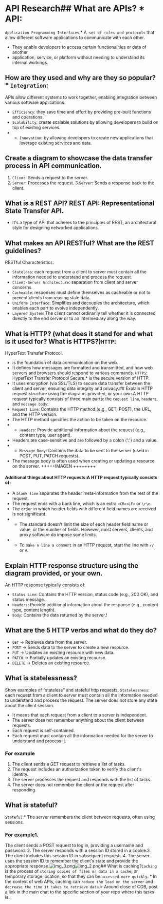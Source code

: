 # API Research## What are APIs? * API: 
`Application Programming Interfaces`.* A` set of rules and protocols`
that allow different software applications to communicate with each other. 
* They enable developers to access certain functionalities or data of another 
* application, service, or platform without needing to understand its internal workings.
## How are they used and why are they so popular?* `Integration`:
APIs allow different systems to work together, enabling integration between various software
applications.
* `Efficiency`: they save time and effort by providing pre-built functions and operations.
* `Scalability`: create scalable solutions by allowing developers to build on top of existing services.
* * `Innovation`: by allowing developers to create new applications that leverage existing services 
and data.
## Create a diagram to showcase the data transfer process in API communication.
1. `Client`: Sends a request to the server.
2. `Server`: Processes the request.
3.`Server`: Sends a response back to the client.

## What is a REST API? REST API: Representational State Transfer API.
* It's a type of API that adheres to the principles of REST, an architectural style for designing 
networked applications.
## What makes an API RESTful? What are the REST guidelines?
RESTful Characteristics:
* `Stateless`: each request from a client to server must contain all the information needed to 
understand and process the request.
* `Client-Server Architecture`: separation from client and server concerns. 
* `Cacheable`: responses must define themselves as cacheable or not to prevent clients from reusing 
stale data.
* `Uniform Interface`: Simplifies and decouples the architecture, which enables each part to evolve 
independently.
* `Layered System`: The client cannot ordinarily tell whether it is connected directly to the end 
server or to an intermediary along the way.
## What is HTTP? (what does it stand for and what is it used for? What is HTTPS?)`HTTP`: 
HyperText Transfer Protocol.
* is the foundation of data communication on the web. 
* It defines how messages are formatted and transmitted, and how web servers and browsers should 
respond to various commands.
`HTTPS`: HyperText Transfer Protocol Secure.* is the secure version of HTTP. 
* It uses encryption (via SSL/TLS) to secure data transfer between the client and server, 
ensuring data integrity and privacy.## Explain HTTP request structure using the diagrams provided, 
or your own.A HTTP request typically consists of three main parts:
the `request line`, `headers`, and `message body`:
* `Request Line`: Contains the HTTP method (e.g., GET, POST), the URL, and the HTTP version.   
* The HTTP method specifies the action to be taken on the resource.
* * `Headers`: Provide additional information about the request (e.g., content type, user agent).   
* Headers are case-sensitive and are followed by a colon (':') and a value.
* * `Message Body`: Contains the data to be sent to the server (used in POST, PUT, PATCH requests). 
* The message body is often used when creating or updating a resource on the server. 
+++++IMAGEN ++++++++

#### Additional things about HTTP requests:A HTTP request typically consists of:
* A `blank line` separates the header meta-information from the rest of the request. 
* The request ends with a bank line, which is an extra `<CR><LF>` or `\r\n`.
* The `order` in which header fields with different field names are received is not significant. 
* * The standard doesn't limit the size of each header field name or value, or the number of fields. 
However, most servers, clients, and proxy software do impose some limits. 
* * To `make a line a comment` in an HTTP request, start the line with `//` or `#`. 

## Explain HTTP response structure using the diagram provided, or your own.
An HTTP response typically consists of:
* `Status Line`: Contains the HTTP version, status code (e.g., 200 OK), and status message. 
* `Headers`: Provide additional information about the response (e.g., content type, content length). 
* `Body`: Contains the data returned by the server.!
## What are the 5 HTTP verbs and what do they do?
* `GET` → Retrieves data from the server.
* `POST` → Sends data to the server to create a new resource.
* `PUT` → Updates an existing resource with new data.
* `PATCH` → Partially updates an existing recourse.
* `DELETE` → Deletes an existing resource.

## What is statelessness? 
Show examples of “stateless” and stateful http requests.
`Statelessness`: each request from a client to server must contain all the information needed to understand and process the request. 
The server does not store any state about the client session.
* It means that each request from a client to a server is independent. 
* The server does not remember anything about the client between requests. 
* Each request is self-contained.
* Each request must contain all the information needed for the server to understand and process it.
### For example
1. The client sends a GET request to retrieve a list of tasks.
2. The request includes an authorization token to verify the client's identity.
3. The server processes the request and responds with the list of tasks.
4. The server does not remember the client or the request after responding.
## What is stateful?
`Stateful`:* The server remembers the client between requests, often using sessions.
### For example1. 
The client sends a POST request to log in, providing a username and password.
2. The server responds with a session ID stored in a cookie.3. The client includes this session ID in subsequent requests.4. The server uses the session ID to remember the client's state and provide the appropriate response.![img_3.png](../../images/img_3.png)![img_2.png](../../images/img_2.png)## What is caching?`Caching` is the process of `storing copies of files or data in a cache`, or temporary storage location, so that they can be `accessed more quickly`. * In the context of web APIs, caching can `reduce the load on the server` and `decrease the time it takes to retrieve data`.> Around close of COB, post a link in the main chat to the specific section of your repo where this tasks is.